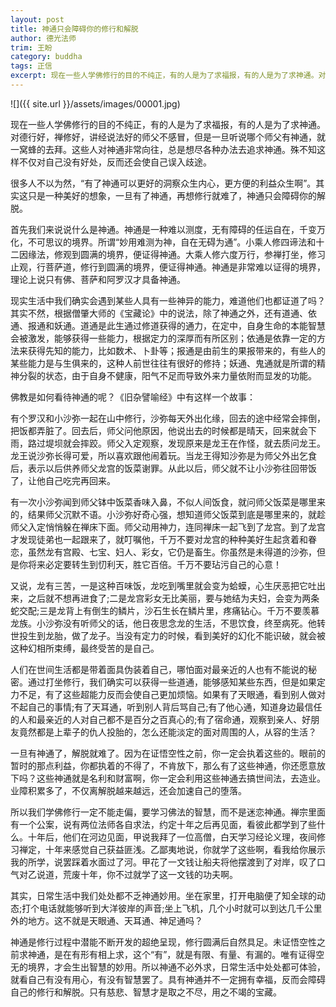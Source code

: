 ```yaml
---
layout: post
title: 神通只会障碍你的修行和解脱
author: 德光法师
trim: 王盼
category: buddha
tags: 正信
excerpt: 现在一些人学佛修行的目的不纯正，有的人是为了求福报，有的人是为了求神通。对德行好，禅修好，讲经说法好的师父不感冒，但是一旦听说哪个师父有神通，就一窝蜂的去拜。这些人对神通非常向往，总是想尽各种办法去追求神通。殊不知这样不仅对自己没有好处，反而还会使自己误入歧途。
---
```


![]({{ site.url }}/assets/images/00001.jpg)

现在一些人学佛修行的目的不纯正，有的人是为了求福报，有的人是为了求神通。对德行好，禅修好，讲经说法好的师父不感冒，但是一旦听说哪个师父有神通，就一窝蜂的去拜。这些人对神通非常向往，总是想尽各种办法去追求神通。殊不知这样不仅对自己没有好处，反而还会使自己误入歧途。

很多人不以为然，“有了神通可以更好的洞察众生内心，更方便的利益众生啊”。其实这只是一种美好的想象，一旦有了神通，再想修行就难了，神通只会障碍你的解脱。

首先我们来说说什么是神通。神通是一种难以测度，无有障碍的任运自在，千变万化，不可思议的境界。所谓“妙用难测为神，自在无碍为通”。小乘人修四谛法和十二因缘法，修观到圆满的境界，便证得神通。大乘人修六度万行，参禅打坐，修习止观，行菩萨道，修行到圆满的境界，便证得神通。神通是非常难以证得的境界，理论上说只有佛、菩萨和阿罗汉才具备神通。

现实生活中我们确实会遇到某些人具有一些神异的能力，难道他们也都证道了吗？其实不然，根据僧肇大师的《宝藏论》中的说法，除了神通之外，还有道通、依通、报通和妖通。道通是此生通过修道获得的通力，在定中，自身生命的本能智慧会被激发，能够获得一些能力，根据定力的深厚而有所区别；依通是依靠一定的方法来获得先知的能力，比如数术、卜卦等；报通是由前生的果报带来的，有些人的某些能力是与生俱来的，这种人前世往往有很好的修持；妖通、鬼通就是所谓的精神分裂的状态，由于自身不健康，阳气不足而导致外来力量依附而显发的功能。

佛教是如何看待神通的呢？《旧杂譬喻经》中有这样一个故事：

有个罗汉和小沙弥一起在山中修行，沙弥每天外出化缘，回去的途中经常会摔倒，把饭都弄脏了。回去后，师父问他原因，他说出去的时候都是晴天，回来就会下雨，路过堤坝就会摔跤。师父入定观察，发现原来是龙王在作怪，就去质问龙王。龙王说沙弥长得可爱，所以喜欢跟他闹着玩。当龙王得知沙弥是为师父外出乞食后，表示以后供养师父龙宫的饭菜谢罪。从此以后，师父就不让小沙弥往回带饭了，让他自己吃完再回来。

有一次小沙弥闻到师父钵中饭菜香味入鼻，不似人间饭食，就问师父饭菜是哪里来的，结果师父沉默不语。小沙弥好奇心强，想知道师父饭菜到底是哪里来的，就趁师父入定悄悄躲在禅床下面。师父动用神力，连同禅床一起飞到了龙宫。到了龙宫才发现徒弟也一起跟来了，就叮嘱他，千万不要对龙宫的种种美好生起贪着和眷恋，虽然龙有宫殿、七宝、妇人、彩女，它仍是畜生。你虽然是未得道的沙弥，但是你将来必定要转生到忉利天，胜它百倍。千万不要玷污自己的心意！

又说，龙有三苦，一是这种百味饭，龙吃到嘴里就会变为蛤蟆，心生厌恶把它吐出来，之后就不想再进食了;二是龙宫彩女无比美丽，要与她结为夫妇，会变为两条蛇交配;三是龙背上有倒生的鳞片，沙石生长在鳞片里，疼痛钻心。千万不要羡慕龙族。小沙弥没有听师父的话，他日夜思念龙的生活，不思饮食，终至病死。他转世投生到龙胎，做了龙子。当没有定力的时候，看到美好的幻化不能识破，就会被这种幻相所束缚，最终受苦的是自己。

人们在世间生活都是带着面具伪装着自己，哪怕面对最亲近的人也有不能说的秘密。通过打坐修行，我们确实可以获得一些道通，能够感知某些东西，但是如果定力不足，有了这些超能力反而会使自己更加烦恼。如果有了天眼通，看到别人做对不起自己的事情;有了天耳通，听到别人背后骂自己;有了他心通，知道身边最信任的人和最亲近的人对自己都不是百分之百真心的;有了宿命通，观察到亲人、好朋友竟然都是上辈子的仇人投胎的，怎么还能淡定的面对周围的人，从容的生活？

一旦有神通了，解脱就难了。因为在证悟空性之前，你一定会执着这些的。眼前的暂时的那点利益，你都执着的不得了，不肯放下，那么有了这些神通，你还愿意放下吗？这些神通就是名利和财富啊，你一定会利用这些神通去搞世间法，去造业。业障积累多了，不仅离解脱越来越远，还会加速自己的堕落。

所以我们学佛修行一定不能走偏，要学习佛法的智慧，而不是迷恋神通。禅宗里面有一个公案，说有两位法师各自求法，约定十年之后再见面，看彼此都学到了些什么。十年后，他们在河边见面，甲说我拜了一位高僧，白天学习经论义理，夜间修习禅定，十年来感觉自己获益匪浅。乙鄙夷地说，你就学了这些啊，看我给你展示我的所学，说罢踩着水面过了河。甲花了一文钱让船夫将他摆渡到了对岸，叹了口气对乙说道，荒废十年，你不过就学了这一文钱的功夫啊。

其实，日常生活中我们处处都不乏神通妙用。坐在家里，打开电脑便了知全球的动态;打个电话就能够听到大洋彼岸的声音;坐上飞机，几个小时就可以到达几千公里外的地方。这不就是天眼通、天耳通、神足通吗？

神通是修行过程中潜能不断开发的超绝呈现，修行圆满后自然具足。未证悟空性之前求神通，是在有形有相上求，这个“有”，就是有限、有量、有漏的。唯有证得空无的境界，才会生出智慧的妙用。所以神通不必外求，日常生活中处处都可体验，就看自己有没有用心，有没有智慧罢了。具有神通并不一定拥有幸福，反而会障碍自己的修行和解脱。只有慈悲、智慧才是取之不尽，用之不竭的宝藏。
